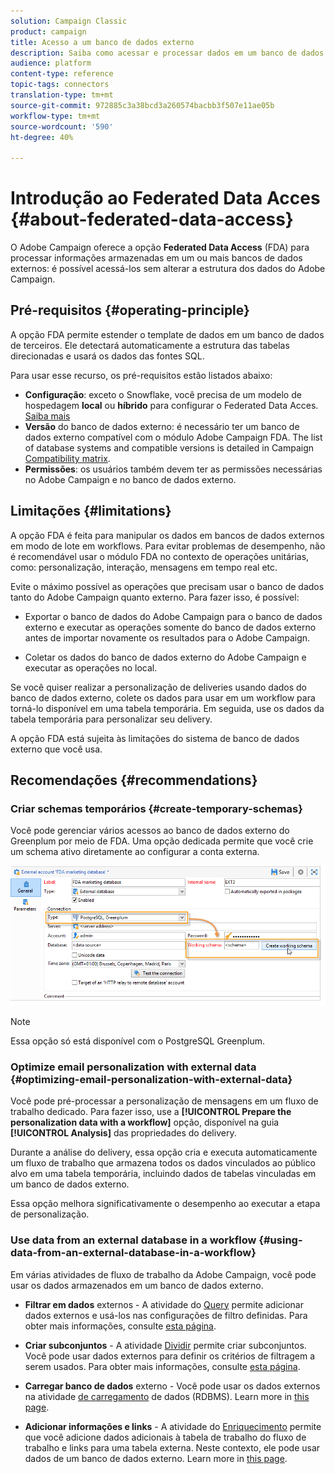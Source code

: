 ```yaml
---
solution: Campaign Classic
product: campaign
title: Acesso a um banco de dados externo
description: Saiba como acessar e processar dados em um banco de dados externo
audience: platform
content-type: reference
topic-tags: connectors
translation-type: tm+mt
source-git-commit: 972885c3a38bcd3a260574bacbb3f507e11ae05b
workflow-type: tm+mt
source-wordcount: '590'
ht-degree: 40%

---
```



# Introdução ao Federated Data Acces {#about-federated-data-access}

O Adobe Campaign oferece a opção **Federated Data Access** (FDA) para processar informações armazenadas em um ou mais bancos de dados externos: é possível acessá-los sem alterar a estrutura dos dados do Adobe Campaign.

## Pré-requisitos {#operating-principle}

A opção FDA permite estender o template de dados em um banco de dados de terceiros. Ele detectará automaticamente a estrutura das tabelas direcionadas e usará os dados das fontes SQL.

Para usar esse recurso, os pré-requisitos estão listados abaixo:

* **Configuração**: exceto o Snowflake, você precisa de um modelo de hospedagem **local** ou **híbrido** para configurar o Federated Data Acces. [Saiba mais](../../installation/using/hosting-models.md)
* **Versão** do banco de dados externo: é necessário ter um banco de dados externo compatível com o módulo Adobe Campaign FDA. The list of database systems and compatible versions is detailed in Campaign [Compatibility matrix](../../rn/using/compatibility-matrix.md#FederatedDataAccessFDA).
* **Permissões**: os usuários também devem ter as permissões [](../../installation/using/remote-database-access-rights.md) necessárias no Adobe Campaign e no banco de dados externo.

## Limitações {#limitations}

A opção FDA é feita para manipular os dados em bancos de dados externos em modo de lote em workflows. Para evitar problemas de desempenho, não é recomendável usar o módulo FDA no contexto de operações unitárias, como: personalização, interação, mensagens em tempo real etc.

Evite o máximo possível as operações que precisam usar o banco de dados tanto do Adobe Campaign quanto externo. Para fazer isso, é possível:

* Exportar o banco de dados do Adobe Campaign para o banco de dados externo e executar as operações somente do banco de dados externo antes de importar novamente os resultados para o Adobe Campaign.

* Coletar os dados do banco de dados externo do Adobe Campaign e executar as operações no local.

Se você quiser realizar a personalização de deliveries usando dados do banco de dados externo, colete os dados para usar em um workflow para torná-lo disponível em uma tabela temporária. Em seguida, use os dados da tabela temporária para personalizar seu delivery.

A opção FDA está sujeita às limitações do sistema de banco de dados externo que você usa.

## Recomendações {#recommendations}

### Criar schemas temporários {#create-temporary-schemas}

Você pode gerenciar vários acessos ao banco de dados externo do Greenplum por meio de FDA. Uma opção dedicada permite que você crie um schema ativo diretamente ao configurar a conta externa.

![](assets/fda_work_table.png)

>[!NOTE]
>
>Essa opção só está disponível com o PostgreSQL Greenplum.

### Optimize email personalization with external data {#optimizing-email-personalization-with-external-data}

Você pode pré-processar a personalização de mensagens em um fluxo de trabalho dedicado. Para fazer isso, use a **[!UICONTROL Prepare the personalization data with a workflow]** opção, disponível na guia **[!UICONTROL Analysis]** das propriedades do delivery.

Durante a análise do delivery, essa opção cria e executa automaticamente um fluxo de trabalho que armazena todos os dados vinculados ao público alvo em uma tabela temporária, incluindo dados de tabelas vinculadas em um banco de dados externo.

Essa opção melhora significativamente o desempenho ao executar a etapa de personalização.

### Use data from an external database in a workflow {#using-data-from-an-external-database-in-a-workflow}

Em várias atividades de fluxo de trabalho da Adobe Campaign, você pode usar os dados armazenados em um banco de dados externo.

* **Filtrar em dados** externos - A atividade do [Query](../../workflow/using/targeting-data.md#selecting-data) permite adicionar dados externos e usá-los nas configurações de filtro definidas. Para obter mais informações, consulte [esta página](../../workflow/using/targeting-data.md#selecting-data).

* **Criar subconjuntos** - A atividade [Dividir](../../workflow/using/split.md) permite criar subconjuntos. Você pode usar dados externos para definir os critérios de filtragem a serem usados. Para obter mais informações, consulte [esta página](../../workflow/using/split.md).

* **Carregar banco de dados** externo - Você pode usar os dados externos na atividade [de carregamento](../../workflow/using/data-loading--rdbms-.md) de dados (RDBMS). Learn more in [this page](../../workflow/using/data-loading--rdbms-.md).

* **Adicionar informações e links** - A atividade do [Enriquecimento](../../workflow/using/enrichment.md) permite que você adicione dados adicionais à tabela de trabalho do fluxo de trabalho e links para uma tabela externa. Neste contexto, ele pode usar dados de um banco de dados externo. Learn more in [this page](../../workflow/using/enrichment.md).
